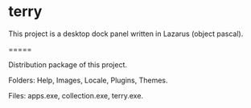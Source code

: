 terry
=====

This project is a desktop dock panel written in Lazarus (object pascal).

=====

Distribution package of this project.

Folders: Help, Images, Locale, Plugins, Themes.

Files: apps.exe, collection.exe, terry.exe.
